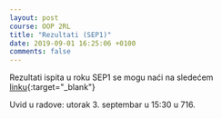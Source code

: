 ```yaml
---
layout: post
course: OOP 2RL
title: "Rezultati (SEP1)"
date: 2019-09-01 16:25:06 +0100
comments: false
---
```


Rezultati ispita u roku SEP1 se mogu naći na sledećem 
[linku](https://matfoop.github.io/OOP/pismeni-ispiti/info#септембар1---резултати-практичног-дела-испита){:target="_blank"}

Uvid u radove: utorak 3. septembar u 15:30 u 716.